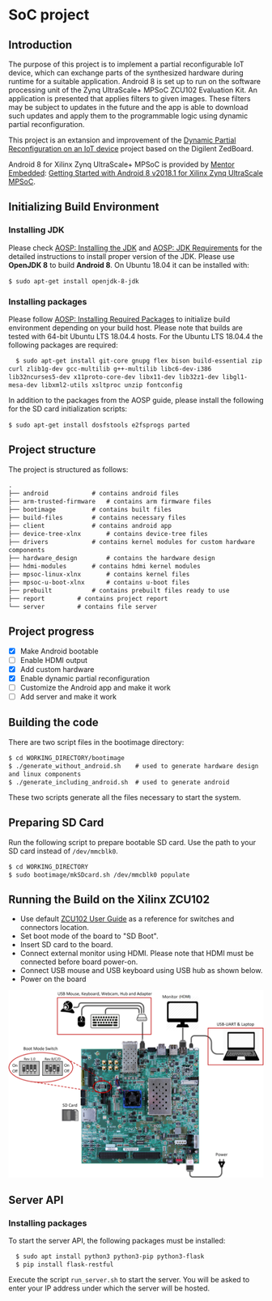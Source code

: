 # SoC project

## Introduction
 The purpose of this project is to implement a partial reconfigurable IoT device, which can exchange parts of the synthesized hardware during runtime for a suitable application. 
 Android 8 is set up to run on the software processing unit of the Zynq UltraScale+ MPSoC ZCU102 Evaluation Kit.
 An application is presented that applies filters to given images. 
 These filters may be subject to updates in the future and the app is able to download such updates and apply them to the programmable logic using dynamic partial reconfiguration.
 
 This project is an extansion and improvement of the [Dynamic Partial Reconfiguration on an IoT device](https://github.com/FlorianMuttenthaler/SocLabPartialReconfigIot) project based on the Digilent ZedBoard.
 
 Android 8 for Xilinx Zynq UltraScale+ MPSoC is provided by [Mentor Embedded](https://www.mentor.com/embedded-software/semiconductors/xilinx/ultrascale): [Getting Started with Android 8 v2018.1 for Xilinx Zynq UltraScale MPSoC](https://github.com/MentorEmbedded/mpsoc-manifest/wiki/Getting-Started-with-Android-8-v2018.1-for-Xilinx-Zynq-UltraScale--MPSoC). 
 
## Initializing Build Environment

### Installing JDK
  Please check [AOSP: Installing the JDK](https://source.android.com/setup/build/initializing#installing-the-jdk) and [AOSP: JDK Requirements](https://source.android.com/setup/build/requirements#latest-version) for the detailed instructions to install proper version of the JDK. Please use **OpenJDK 8** to build **Android 8**. On Ubuntu 18.04 it can be installed with:

  `$ sudo apt-get install openjdk-8-jdk`

### Installing packages
  Please follow [AOSP: Installing Required Packages](https://source.android.com/setup/build/initializing#installing-required-packages-ubuntu-1804) to initialize build environment depending on your build host. Please note that builds are tested with 64-bit Ubuntu LTS 18.04.4 hosts. For the Ubuntu LTS 18.04.4 the following packages are required:

```shell
  $ sudo apt-get install git-core gnupg flex bison build-essential zip curl zlib1g-dev gcc-multilib g++-multilib libc6-dev-i386 lib32ncurses5-dev x11proto-core-dev libx11-dev lib32z1-dev libgl1-mesa-dev libxml2-utils xsltproc unzip fontconfig
```
  In addition to the packages from the AOSP guide, please install the following for the SD card initialization scripts:

  `$ sudo apt-get install dosfstools e2fsprogs parted`

## Project structure
 The project is structured as follows:
 
 ```
 .
 ├── android			# contains android files
 ├── arm-trusted-firmware	# contains arm firmware files
 ├── bootimage 			# contains built files
 ├── build-files 		# contains necessary files
 ├── client 			# contains android app
 ├── device-tree-xlnx 		# contains device-tree files
 ├── drivers 			# contains kernel modules for custom hardware components
 ├── hardware_design		# contains the hardware design
 ├── hdmi-modules		# contains hdmi kernel modules
 ├── mpsoc-linux-xlnx		# contains kernel files
 ├── mpsoc-u-boot-xlnx		# contains u-boot files
 ├── prebuilt			# contains prebuilt files ready to use
 ├── report			# contains project report
 └── server			# contains file server
 ```
 
## Project progress
 - [X] Make Android bootable
 - [ ] Enable HDMI output 
 - [X] Add custom hardware
 - [X] Enable dynamic partial reconfiguration
 - [ ] Customize the Android app and make it work
 - [ ] Add server and make it work
 
## Building the code
 There are two script files in the bootimage directory:
 ```shell
 $ cd WORKING_DIRECTORY/bootimage
 $ ./generate_without_android.sh    # used to generate hardware design and linux components
 $ ./generate_including_android.sh  # used to generate android
 ```
 These two scripts generate all the files necessary to start the system.
  
## Preparing SD Card
 Run the following script to prepare bootable SD card. 
 Use the path to your SD card instead of `/dev/mmcblk0`. 

 ```shell
 $ cd WORKING_DIRECTORY
 $ sudo bootimage/mkSDcard.sh /dev/mmcblk0 populate
 ```
 
## Running the Build on the Xilinx ZCU102
 - Use default [ZCU102 User Guide](https://www.xilinx.com/support/documentation/boards_and_kits/zcu102/ug1182-zcu102-eval-bd.pdf) as a reference for switches and connectors location.
 - Set boot mode of the board to "SD Boot". 
 - Insert SD card to the board.
 - Connect external monitor using HDMI. Please note that HDMI must be connected before board power-on.
 - Connect USB mouse and USB keyboard using USB hub as shown below.
 - Power on the board
 <p align="center">
 <img src="./report/images/ZCU102.png" width="600">
 </p>

## Server API
### Installing packages
  To start the server API, the following packages must be installed:

```shell
  $ sudo apt install python3 python3-pip python3-flask
  $ pip install flask-restful  
```
Execute the script `run_server.sh` to start the server. You will be asked to enter your IP address under which the server will be hosted.
